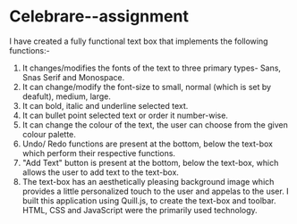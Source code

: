 # Celebrare--assignment

I have created a fully functional text box that implements the following functions:- 
1. It changes/modifies the fonts of the text to three primary types- Sans, Snas Serif and Monospace.
2. It can change/modify the font-size to small, normal (which is set by deafult), medium, large.
3. It can bold, italic and underline selected text.
4. It can bullet point selected text or order it number-wise.
5. It can change the colour of the text, the user can choose from the given colour palette.
6. Undo/ Redo functions are present at the bottom, below the text-box which perform their respective functions.
7. "Add Text" button is present at the bottom, below the text-box, which allows the user to add text to the text-box.
8. The text-box has an aesthetically pleasing background image which provides a little personalized touch to the user and appelas to the user.
I built this application using Quill.js, to create the text-box and toolbar. HTML, CSS and JavaScript were the primarily used technology.
